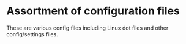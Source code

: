 # Assortment of configuration files

These are various config files including Linux dot files and other config/settings files.
